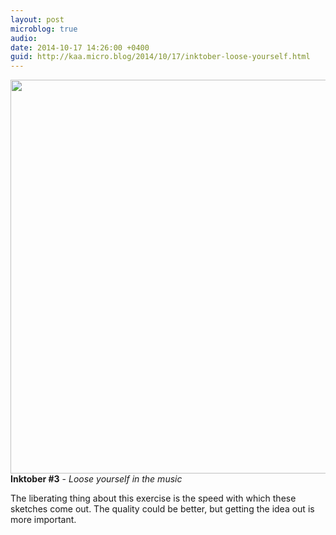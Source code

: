 ```yaml
---
layout: post
microblog: true
audio: 
date: 2014-10-17 14:26:00 +0400
guid: http://kaa.micro.blog/2014/10/17/inktober-loose-yourself.html
---
```

<img src="https://www.kaa.bz/uploads/2018/03a8d0199a.jpg" alt="" width="840" height="630" class="alignnone size-full wp-image-359" /><strong>Inktober #3</strong> - <em>Loose yourself in the music</em>

The liberating thing about this exercise is the speed with which these sketches come out. The quality could be better, but getting the idea out is more important.
